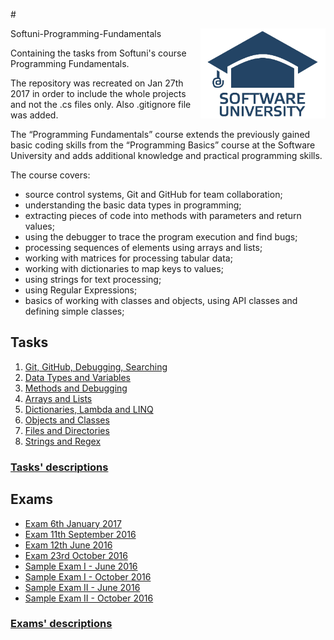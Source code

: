 #<p align="left">Softuni-Programming-Fundamentals<a href="https://softuni.bg/"><img src="https://raw.githubusercontent.com/gaydov/Softuni-Programming-Fundamentals/master/Exams/Sample-Exam-II-June-2016/SoftUniAirline/img/softuniLogo.PNG" alt="Softuni logo" width="200" align="right"></a><p>

Containing the tasks from Softuni's course Programming Fundamentals.

The repository was recreated on Jan 27th 2017 in order to include the whole projects and not the .cs files only. Also .gitignore file was added.

The “Programming Fundamentals” course extends the previously gained basic coding skills from the “Programming Basics” course at the Software University and adds additional knowledge and practical programming skills.

The course covers:

- source control systems, Git and GitHub for team collaboration;
- understanding the basic data types in programming;
- extracting pieces of code into methods with parameters and return values;
- using the debugger to trace the program execution and find bugs;
- processing sequences of elements using arrays and lists;
- working with matrices for processing tabular data;
- working with dictionaries to map keys to values;
- using strings for text processing;
- using Regular Expressions;
- basics of working with classes and objects, using API classes and defining simple classes;

## Tasks

1. [Git, GitHub, Debugging, Searching](https://github.com/gaydov/Softuni-Programming-Fundamentals/tree/master/1GitGitHubDebuggingSearching)
2. [Data Types and Variables](https://github.com/gaydov/Softuni-Programming-Fundamentals/tree/master/2DataTypesAndVariables)
3. [Methods and Debugging](https://github.com/gaydov/Softuni-Programming-Fundamentals/tree/master/3MethodsAndDebugging)
4. [Arrays and Lists](https://github.com/gaydov/Softuni-Programming-Fundamentals/tree/master/4ArraysAndLists)
5. [Dictionaries, Lambda and LINQ](https://github.com/gaydov/Softuni-Programming-Fundamentals/tree/master/5DictionariesAndLINQ)
6. [Objects and Classes](https://github.com/gaydov/Softuni-Programming-Fundamentals/tree/master/6Objects-and-Classes)
7. [Files and Directories](https://github.com/gaydov/Softuni-Programming-Fundamentals/tree/master/7FilesAndDirectories)
8. [Strings and Regex](https://github.com/gaydov/Softuni-Programming-Fundamentals/tree/master/8Strings-and-Regex)

### [Tasks' descriptions](https://drive.google.com/open?id=0B0i5AcwcQwXJX3FEVGNkOTJOa28)

## Exams

* [Exam 6th January 2017](https://github.com/gaydov/Softuni-Programming-Fundamentals/tree/master/Exams/Exam-06th-Jan-2017)
* [Exam 11th September 2016](https://github.com/gaydov/Softuni-Programming-Fundamentals/tree/master/Exams/Exam-11th-September-2016)
* [Exam 12th June 2016](https://github.com/gaydov/Softuni-Programming-Fundamentals/tree/master/Exams/Exam-12th-June-2016)
* [Exam 23rd October 2016](https://github.com/gaydov/Softuni-Programming-Fundamentals/tree/master/Exams/Exam-23rd-October-2016)
* [Sample Exam I - June 2016](https://github.com/gaydov/Softuni-Programming-Fundamentals/tree/master/Exams/Sample-Exam-I-June-2016)
* [Sample Exam I - October 2016](https://github.com/gaydov/Softuni-Programming-Fundamentals/tree/master/Exams/Sample-Exam-I-October-2016)
* [Sample Exam II - June 2016](https://github.com/gaydov/Softuni-Programming-Fundamentals/tree/master/Exams/Sample-Exam-II-June-2016)
* [Sample Exam II - October 2016](https://github.com/gaydov/Softuni-Programming-Fundamentals/tree/master/Exams/Sample-Exam-II-October-2016)

### [Exams' descriptions](https://drive.google.com/open?id=0B0i5AcwcQwXJRTU5Ni1HbFEwVmM)